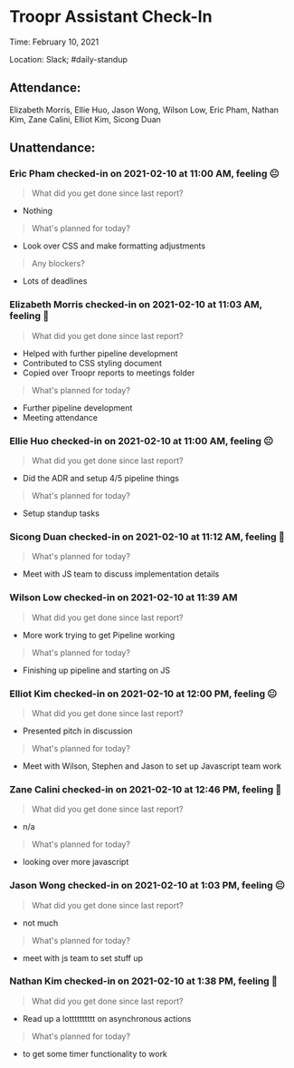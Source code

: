 # Troopr Assistant Check-In
Time: February 10, 2021

Location: Slack; #daily-standup

## Attendance:

Elizabeth Morris, Ellie Huo, Jason Wong, Wilson Low, Eric Pham, Nathan Kim, Zane Calini, Elliot Kim, Sicong Duan

## Unattendance:


### Eric Pham checked-in on  2021-02-10 at 11:00 AM, feeling :neutral_face:
> What did you get done since last report?
- Nothing
> What's planned for today?
- Look over CSS and make formatting adjustments
> Any blockers?
- Lots of deadlines

### Elizabeth Morris checked-in on  2021-02-10 at 11:03 AM, feeling :slightly_smiling_face:
> What did you get done since last report?
- Helped with further pipeline development
- Contributed to CSS styling document
- Copied over Troopr reports to meetings folder
> What's planned for today?
- Further pipeline development
- Meeting attendance

### Ellie Huo checked-in on  2021-02-10 at 11:00 AM, feeling :neutral_face:
> What did you get done since last report?
- Did the ADR and setup 4/5 pipeline things
> What's planned for today?
- Setup standup tasks

### Sicong Duan checked-in on  2021-02-10 at 11:12 AM, feeling :slightly_smiling_face:
> What's planned for today?
- Meet with JS team to discuss implementation details

### Wilson Low checked-in on  2021-02-10 at 11:39 AM
> What did you get done since last report?
- More work trying to get Pipeline working
> What's planned for today?
- Finishing up pipeline and starting on JS

### Elliot Kim checked-in on  2021-02-10 at 12:00 PM, feeling :neutral_face:
> What did you get done since last report?
- Presented pitch in discussion
> What's planned for today?
- Meet with Wilson, Stephen and Jason to set up Javascript team work

### Zane Calini checked-in on  2021-02-10 at 12:46 PM, feeling :hot_face:
> What did you get done since last report?
- n/a
> What's planned for today?
- looking over more javascript

### Jason Wong checked-in on  2021-02-10 at 1:03 PM, feeling :neutral_face:
> What did you get done since last report?
- not much
> What's planned for today?
- meet with js team to set stuff up

### Nathan Kim checked-in on  2021-02-10 at 1:38 PM, feeling :slightly_smiling_face:
> What did you get done since last report?
- Read up a lotttttttttt on asynchronous actions
> What's planned for today?
- to get some timer functionality to work
